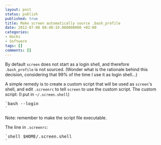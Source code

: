 ```yaml
---
layout: post
status: publish
published: true
title: Make screen automatically source .bash_profile
date: 2012-07-08 08:49:19.000000000 +02:00
categories:
- Hacks
- Software
tags: []
comments: []
---
```

By default `screen` does not start as a login shell, and therefore `.bash_profile` is not sourced. (Wonder what is the rationale behind this decision, considering that 99% of the time I use it as login shell...)

A simple remedy is to create a custom script that will be used as `screen`'s shell, and edit `.screenrc` to tell `screen` to use the custom script. The custom script: (I put in `~/.screen.shell`)

<pre>`bash --login
`</pre>

Note: remember to make the script file executable.

The line in `.screenrc`:

<pre>`shell $HOME/.screen.shell
`</pre>

